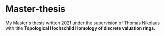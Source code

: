 # Master-thesis
My Master's thesis written 2021 under the supervision of Thomas Nikolaus with title 
**Topological Hochschild Homology of discrete valuation rings.**
